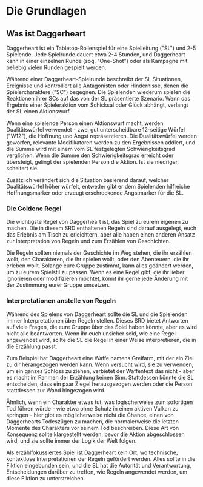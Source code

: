 # Die Grundlagen

## Was ist Daggerheart
Daggerheart ist ein Tabletop-Rollenspiel für eine Spielleitung ("SL") und 2-5 Spielende.
Jede Spielrunde dauert etwa 2-4 Stunden, und Daggerheart kann in einer einzelnen Runde (sog. "One-Shot") oder als Kampagne mit beliebig vielen Runden gespielt werden.

Während einer Daggerheart-Spielrunde beschreibt der SL Situationen, Ereignisse und kontrolliert alle Antagonisten oder Hindernisse, denen die Spielercharaktere ("SC") begegnen.
Die Spielenden wiederum spielen die Reaktionen ihrer SCs auf das von der SL präsentierte Szenario.
Wenn das Ergebnis einer Spieleraktion vom Schicksal oder Glück abhängt, verlangt der SL einen Aktionswurf.

Wenn eine spielende Person einen Aktionswurf macht, werden Dualitätswürfel verwendet - zwei gut unterscheidbare 12-seitige Würfel ("W12"), die Hoffnung und Angst repräsentieren.
Die Dualitätswürfel werden geworfen, relevante Modifikatoren werden zu den Ergebnissen addiert, und die Summe wird mit einem vom SL festgelegten Schwierigkeitsgrad verglichen.
Wenn die Summe den Schwierigkeitsgrad erreicht oder übersteigt, gelingt der spielenden Person die Aktion.
Ist sie niedriger, scheitert sie.

Zusätzlich verändert sich die Situation basierend darauf, welcher Dualitätswürfel höher würfelt, entweder gibt er dem Spielenden hilfreiche Hoffnungsmarker oder erzeugt erschreckende Angstmarker für die SL.

### Die Goldene Regel
Die wichtigste Regel von Daggerheart ist, das Spiel zu eurem eigenen zu machen.
Die in diesem SRD enthaltenen Regeln sind darauf ausgelegt, euch das Erlebnis am Tisch zu erleichtern, aber alle haben einen anderen Ansatz zur Interpretation von Regeln und zum Erzählen von Geschichten.

Die Regeln sollten niemals der Geschichte im Weg stehen, die ihr erzählen wollt, den Charakteren, die ihr spielen wollt, oder den Abenteuern, die ihr erleben wollt.
Solange eure Gruppe zustimmt, kann alles geändert werden, um zu eurem Spielstil zu passen.
Wenn es eine Regel gibt, die ihr lieber ignorieren oder modifizieren möchtet, könnt ihr gerne jede Änderung mit der Zustimmung eurer Gruppe umsetzen.

### Interpretationen anstelle von Regeln
Während des Spielens von Daggerheart sollte die SL und die Spielenden immer Interpretationen über Regeln stellen.
Dieses SRD bietet Antworten auf viele Fragen, die eure Gruppe über das Spiel haben könnte, aber es wird nicht alle beantworten.
Wenn ihr euch unsicher seid, wie eine Regel angewendet wird, sollte die SL die Regel in einer Weise interpretieren, die in die Erzählung passt.

Zum Beispiel hat Daggerheart eine Waffe namens Greifarm, mit der ein Ziel zu dir herangezogen werden kann.
Wenn versucht wird, sie zu verwenden, um ein ganzes Schloss zu ziehen, verbietet der Waffentext das nicht - aber es macht im Rahmen der Erzählung keinen Sinn.
Stattdessen könnte die SL entscheiden, dass ein paar Ziegel herausgezogen werden oder die Person stattdessen zur Wand hingezogen wird.

Ähnlich, wenn ein Charakter etwas tut, was logischerweise zum sofortigen Tod führen würde - wie etwa ohne Schutz in einen aktiven Vulkan zu springen - hier gibt es möglicherweise nicht die Chance, einen von Daggerhearts Todeszügen zu machen, die normalerweise die letzten Momente des Charakters vor seinem Tod beschreiben.
Diese Art von Konsequenz sollte klargestellt werden, bevor die Aktion abgeschlossen wird, und sie sollte immer der Logik der Welt folgen.

Als erzählfokussiertes Spiel ist Daggerheart kein Ort, wo technische, kontextlose Interpretationen der Regeln gefördert werden.
Alles sollte in die Fiktion eingebunden sein, und die SL hat die Autorität und Verantwortung, Entscheidungen darüber zu treffen, wie Regeln angewendet werden, um diese Fiktion zu unterstreichen.
